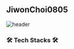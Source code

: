 ## JiwonChoi0805
![header](https://capsule-render.vercel.app/api?type=waving&color=0:fad0c4,100:ffd1ff&height=200&section=header&text=JiwonChoi0805&desc=Computer%20Science%20Engineering&fontColor=fbc2eb&fontSize=40&fontAlignY=40)

### 🛠️ Tech Stacks 🛠️


<!--
**JiwonChoi0805/JiwonChoi0805** is a ✨ _special_ ✨ repository because its `README.md` (this file) appears on your GitHub profile.

Here are some ideas to get you started:

- 🔭 I’m currently working on ...
- 🌱 I’m currently learning ...
- 👯 I’m looking to collaborate on ...
- 🤔 I’m looking for help with ...
- 💬 Ask me about ...
- 📫 How to reach me: ...
- 😄 Pronouns: ...
- ⚡ Fun fact: ...
-->
